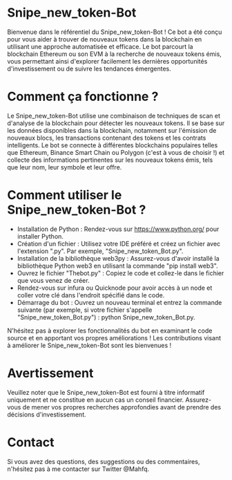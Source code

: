 # Snipe_new_token-Bot

Bienvenue dans le référentiel du Snipe_new_token-Bot ! Ce bot a été conçu pour vous aider à trouver de nouveaux tokens dans la blockchain en utilisant une approche automatisée et efficace. Le bot parcourt la blockchain Ethereum ou son EVM à la recherche de nouveaux tokens émis, vous permettant ainsi d'explorer facilement les dernières opportunités d'investissement ou de suivre les tendances émergentes.

# Comment ça fonctionne ?

Le Snipe_new_token-Bot utilise une combinaison de techniques de scan et d'analyse de la blockchain pour détecter les nouveaux tokens. Il se base sur les données disponibles dans la blockchain, notamment sur l'émission de nouveaux blocs, les transactions contenant des tokens et les contrats intelligents. Le bot se connecte à différentes blockchains populaires telles que Ethereum, Binance Smart Chain ou Polygon (c'est à vous de choisir !) et collecte des informations pertinentes sur les nouveaux tokens émis, tels que leur nom, leur symbole et leur offre.

# Comment utiliser le Snipe_new_token-Bot ?

- Installation de Python : Rendez-vous sur https://www.python.org/ pour installer Python.
- Création d'un fichier : Utilisez votre IDE préféré et créez un fichier avec l'extension ".py". Par exemple, "Snipe_new_token_Bot.py".
- Installation de la bibliothèque web3py : Assurez-vous d'avoir installé la bibliothèque Python web3 en utilisant la commande "pip install web3".
- Ouvrez le fichier "Thebot.py" : Copiez le code et collez-le dans le fichier que vous venez de créer.
- Rendez-vous sur infura ou Quicknode pour avoir accès à un node et coller votre clé dans l'endroit spécifié dans le code.
- Démarrage du bot : Ouvrez un nouveau terminal et entrez la commande suivante (par exemple, si votre fichier s'appelle "Snipe_new_token_Bot.py") : python Snipe_new_token_Bot.py.

N'hésitez pas à explorer les fonctionnalités du bot en examinant le code source et en apportant vos propres améliorations ! Les contributions visant à améliorer le Snipe_new_token-Bot sont les bienvenues !

# Avertissement

Veuillez noter que le Snipe_new_token-Bot est fourni à titre informatif uniquement et ne constitue en aucun cas un conseil financier. Assurez-vous de mener vos propres recherches approfondies avant de prendre des décisions d'investissement.

# Contact

Si vous avez des questions, des suggestions ou des commentaires, n'hésitez pas à me contacter sur Twitter @Mahfq.

